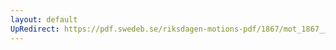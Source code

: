 ```yaml
---
layout: default
UpRedirect: https://pdf.swedeb.se/riksdagen-motions-pdf/1867/mot_1867__ak__00220/mot_1867__ak__00220_002.pdf
---
```

